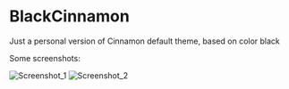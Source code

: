 # BlackCinnamon
Just a personal version of Cinnamon default theme, based on color black

Some screenshots:

![Screenshot_1](http://i.imgur.com/ujqqPIy.png)
![Screenshot_2](http://i.imgur.com/sbzJEOn.png)


